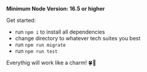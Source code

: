 **Minimum Node Version: 16.5 or higher**

Get started:

- run `npm i` to install all dependencies
- change directory to whatever tech suites you best
- run `npm run migrate`
- run `npm run test`


Everythig will work like a charm! 🍀🚀
